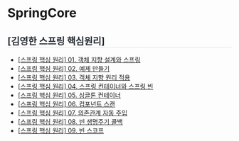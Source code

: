 # SpringCore

<div style="text-align: left;"> 
    <h2 style="border-bottom: 1px solid #d8dee4; color: #282d33;">[김영한 스프링 핵심원리] </h2> 
  <ul>
    <li><a href="https://baesaa0304.tistory.com/entry/%EC%8A%A4%ED%94%84%EB%A7%81-%ED%95%B5%EC%8B%AC-%EC%9B%90%EB%A6%AC-01-%EA%B0%9D%EC%B2%B4-%EC%A7%80%ED%96%A5-%EC%84%A4%EA%B3%84%EC%99%80-%EC%8A%A4%ED%94%84%EB%A7%81" target="_blank">
      [스프링 핵심 원리] 01. 객체 지향 설계와 스프링</a></li>
    <li><a href="https://baesaa0304.tistory.com/entry/%EC%8A%A4%ED%94%84%EB%A7%81-%ED%95%B5%EC%8B%AC-%EC%9B%90%EB%A6%AC-02-%EC%98%88%EC%A0%9C-%EB%A7%8C%EB%93%A4%EA%B8%B0" target="_blank">[스프링 핵심 원리] 02. 예제 만들기</a></li>
    <li><a href="https://baesaa0304.tistory.com/entry/%EC%8A%A4%ED%94%84%EB%A7%81-%ED%95%B5%EC%8B%AC-%EC%9B%90%EB%A6%AC-03-%EA%B0%9D%EC%B2%B4-%EC%A7%80%ED%96%A5-%EC%9B%90%EB%A6%AC-%EC%A0%81%EC%9A%A9" target="_blank">[스프링 핵심 원리] 03. 객체 지향 원리 적용</a></li>
    <li><a href="https://baesaa0304.tistory.com/entry/%EC%8A%A4%ED%94%84%EB%A7%81-%ED%95%B5%EC%8B%AC-%EC%9B%90%EB%A6%AC-04-%EC%8A%A4%ED%94%84%EB%A7%81-%EC%BB%A8%ED%85%8C%EC%9D%B4%EB%84%88%EC%99%80-%EC%8A%A4%ED%94%84%EB%A7%81-%EB%B9%88" target="_blank">[스프링 핵심 원리] 04. 스프링 컨테이너와 스프링 빈</a></li>
    <li><a href="https://baesaa0304.tistory.com/entry/%EC%8A%A4%ED%94%84%EB%A7%81-%ED%95%B5%EC%8B%AC-%EC%9B%90%EB%A6%AC-05-%EC%8B%B1%EA%B8%80%ED%86%A4-%EC%BB%A8%ED%85%8C%EC%9D%B4%EB%84%88" target="_blank">[스프링 핵심 원리] 05. 싱글톤 컨테이너</a></li>
    <li><a href="https://baesaa0304.tistory.com/entry/%EC%8A%A4%ED%94%84%EB%A7%81-%ED%95%B5%EC%8B%AC-%EC%9B%90%EB%A6%AC-06-%EC%BB%B4%ED%8F%AC%EB%84%8C%ED%8A%B8-%EC%8A%A4%EC%BA%94" target="_blank">[스프링 핵심 원리] 06. 컴포넌트 스캔</a></li>
    <li><a href="https://baesaa0304.tistory.com/entry/%ED%95%B5%EC%8B%AC%EC%9B%90%EB%A6%AC-07-%EC%9D%98%EC%A1%B4%EA%B4%80%EA%B3%84-%EC%9E%90%EB%8F%99-%EC%A3%BC%EC%9E%85" target="_blank">[스프링 핵심 원리] 07. 의존관계 자동 주입</a></li>
    <li><a href="https://baesaa0304.tistory.com/entry/08-%EB%B9%88-%EC%83%9D%EB%AA%85%EC%A3%BC%EA%B8%B0-%EC%BD%9C%EB%B0%B1" target="_blank">[스프링 핵심 원리] 08. 빈 생명주기 콜백</a></li>
    <li><a href="https://baesaa0304.tistory.com/entry/%EC%8A%A4%ED%94%84%EB%A7%81-%ED%95%B5%EC%8B%AC-%EC%9B%90%EB%A6%AC-09-%EB%B9%88-%EC%8A%A4%EC%BD%94%ED%94%84" target="_blank">[스프링 핵심 원리] 09. 빈 스코프</a></li>
</ul>

</div>
